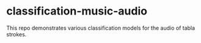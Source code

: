 # classification-music-audio
This repo demonstrates various classification models for the audio of tabla strokes.
